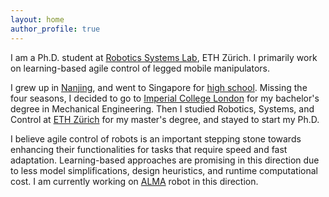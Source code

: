 ```yaml
---
layout: home
author_profile: true
---
```


I am a Ph.D. student at [Robotics Systems Lab](https://rsl.ethz.ch/), ETH Zürich. I primarily work on learning-based agile control of legged mobile manipulators.

I grew up in [Nanjing](https://www.lonelyplanet.com/china/jiangsu/nanjing), and went to Singapore for [high school](https://www.victoriajc.moe.edu.sg/). Missing the four seasons, I decided to go to [Imperial College London](https://www.imperial.ac.uk/) for my bachelor's degree in Mechanical Engineering. Then I studied Robotics, Systems, and Control at [ETH Zürich](https://ethz.ch/en.html) for my master's degree, and stayed to start my Ph.D.

I believe agile control of robots is an important stepping stone towards enhancing their functionalities for tasks that require speed and fast adaptation. Learning-based approaches are promising in this direction due to less model simplifications, design heuristics, and runtime computational cost. I am currently working on [ALMA](https://rsl.ethz.ch/robots-media/alma.html) robot in this direction.